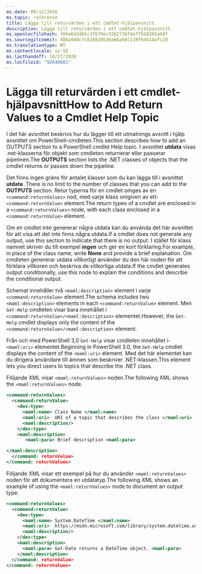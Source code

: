 ```yaml
---
ms.date: 09/12/2016
ms.topic: reference
title: Lägga till returvärden i ett cmdlet-hjälpavsnitt
description: Lägga till returvärden i ett cmdlet-hjälpavsnitt
ms.openlocfilehash: f66e642d65c3f679ec3262736f4eff558265ab8f
ms.sourcegitcommit: 488a940c7c828820b36a6ba56c119f64614afc29
ms.translationtype: MT
ms.contentlocale: sv-SE
ms.lasthandoff: 10/27/2020
ms.locfileid: "92649601"
---
```

# <a name="how-to-add-return-values-to-a-cmdlet-help-topic"></a><span data-ttu-id="a8278-103">Lägga till returvärden i ett cmdlet-hjälpavsnitt</span><span class="sxs-lookup"><span data-stu-id="a8278-103">How to Add Return Values to a Cmdlet Help Topic</span></span>

<span data-ttu-id="a8278-104">I det här avsnittet beskrivs hur du lägger till ett utmatnings avsnitt i hjälp avsnittet om PowerShell-cmdleten.</span><span class="sxs-lookup"><span data-stu-id="a8278-104">This section describes how to add an OUTPUTS section to a PowerShell cmdlet Help topic.</span></span> <span data-ttu-id="a8278-105">I avsnittet **utdata** visas .net-klasserna för objekt som cmdleten returnerar eller passerar pipelinen.</span><span class="sxs-lookup"><span data-stu-id="a8278-105">The **OUTPUTS** section lists the .NET classes of objects that the cmdlet returns or passes down the pipeline.</span></span>

<span data-ttu-id="a8278-106">Det finns ingen gräns för antalet klasser som du kan lägga till i avsnittet **utdata** .</span><span class="sxs-lookup"><span data-stu-id="a8278-106">There is no limit to the number of classes that you can add to the **OUTPUTS** section.</span></span> <span data-ttu-id="a8278-107">Retur typerna för en cmdlet omges av en `<command:returnValues>` nod, med varje klass omgiven av ett- `<command:returnValue>` element.</span><span class="sxs-lookup"><span data-stu-id="a8278-107">The return types of a cmdlet are enclosed in a `<command:returnValues>` node, with each class enclosed in a `<command:returnValue>` element.</span></span>

<span data-ttu-id="a8278-108">Om en cmdlet inte genererar några utdata kan du använda det här avsnittet för att visa att det inte finns några utdata.</span><span class="sxs-lookup"><span data-stu-id="a8278-108">If a cmdlet does not generate any output, use this section to indicate that there is no output.</span></span> <span data-ttu-id="a8278-109">I stället för klass namnet skriver du till exempel **ingen** och ger en kort förklaring.</span><span class="sxs-lookup"><span data-stu-id="a8278-109">For example, in place of the class name, write **None** and provide a brief explanation.</span></span> <span data-ttu-id="a8278-110">Om cmdleten genererar utdata villkorligt använder du den här noden för att förklara villkoren och beskriva de villkorliga utdata.</span><span class="sxs-lookup"><span data-stu-id="a8278-110">If the cmdlet generates output conditionally, use this node to explain the conditions and describe the conditional output.</span></span>

<span data-ttu-id="a8278-111">Schemat innehåller två `<maml:description>` element i varje `<command:returnValue>` element.</span><span class="sxs-lookup"><span data-stu-id="a8278-111">The schema includes two `<maml:description>` elements in each `<command:returnValue>` element.</span></span>
<span data-ttu-id="a8278-112">Men `Get-Help` cmdleten visar bara innehållet i `<command:returnValue>/<maml:description>` elementet.</span><span class="sxs-lookup"><span data-stu-id="a8278-112">However, the `Get-Help` cmdlet displays only the content of the `<command:returnValue>/<maml:description>` element.</span></span>

<span data-ttu-id="a8278-113">Från och med PowerShell 3,0 `Get-Help` visar cmdleten innehållet i- `<maml:uri>` elementet.</span><span class="sxs-lookup"><span data-stu-id="a8278-113">Beginning in PowerShell 3.0, the `Get-Help` cmdlet displays the content of the `<maml:uri>` element.</span></span>
<span data-ttu-id="a8278-114">Med det här elementet kan du dirigera användare till ämnen som beskriver .NET-klassen.</span><span class="sxs-lookup"><span data-stu-id="a8278-114">This element lets you direct users to topics that describe the .NET class.</span></span>

<span data-ttu-id="a8278-115">Följande XML visar `<maml:returnValues>` noden.</span><span class="sxs-lookup"><span data-stu-id="a8278-115">The following XML shows the `<maml:returnValues>` node.</span></span>

```xml
<command:returnValues>
  <command:returnValue>
    <dev:type>
      <maml:name> Class Name </maml:name>
      <maml:uri>  URI of a topic that describes the class </maml:uri>
      <maml:description/>
    </dev:type>
    <maml:description>
       <maml:para> Brief description <maml:para>

</maml:description>
  </command: returnValue>
</command: returnValues>
```

<span data-ttu-id="a8278-116">Följande XML visar ett exempel på hur du använder `<maml:returnValues>` noden för att dokumentera en utdatatyp.</span><span class="sxs-lookup"><span data-stu-id="a8278-116">The following XML shows an example of using the `<maml:returnValues>` node to document an output type.</span></span>

```xml
<command:returnValues>
  <command:returnValue>
    <dev:type>
      <maml:name> System.DateTime </maml:name>
      <maml:uri>  https://msdn.microsoft.com/library/system.datetime.aspx </maml:uri>
      <maml:description/>
    </dev:type>
    <maml:description>
      <maml:para> Get-Date returns a DateTime object. <maml:para>
    </maml:description>
  </command: returnValue>
</command: returnValues>
```
